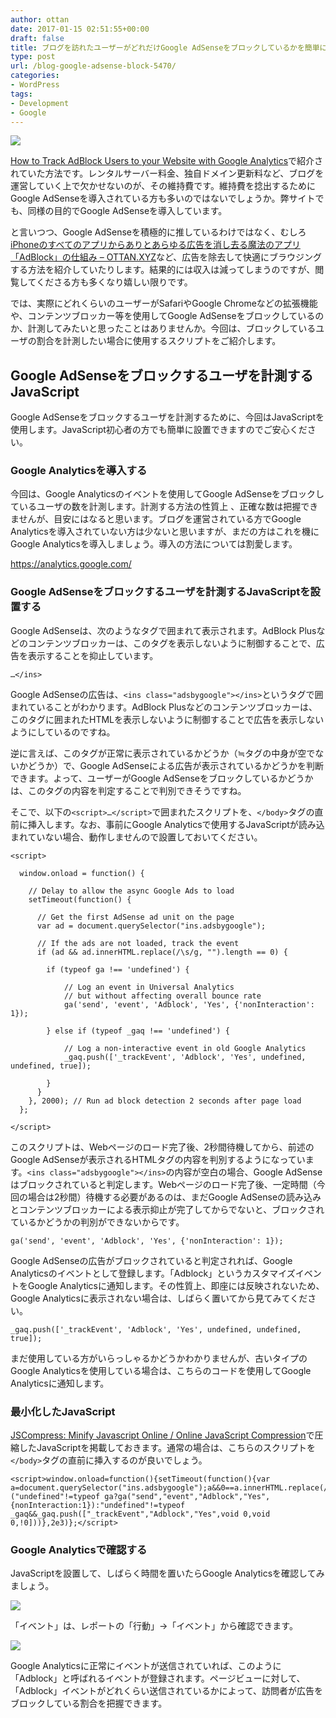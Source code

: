 ```yaml
---
author: ottan
date: 2017-01-15 02:51:55+00:00
draft: false
title: ブログを訪れたユーザーがどれだけGoogle AdSenseをブロックしているかを簡単に計測する方法
type: post
url: /blog-google-adsense-block-5470/
categories:
- WordPress
tags:
- Development
- Google
---
```


![](/images/2017/01/170115-587adc00b89dd.jpg)






[How to Track AdBlock Users to your Website with Google Analytics](https://www.bforblogging.com/track-adblock-users-with-google-analytics/)で紹介されていた方法です。レンタルサーバー料金、独自ドメイン更新料など、ブログを運営していく上で欠かせないのが、その維持費です。維持費を捻出するためにGoogle AdSenseを導入されている方も多いのではないでしょうか。弊サイトでも、同様の目的でGoogle AdSenseを導入しています。





と言いつつ、Google AdSenseを積極的に推しているわけではなく、むしろ[iPhoneのすべてのアプリからありとあらゆる広告を消し去る魔法のアプリ「AdBlock」の仕組み – OTTAN.XYZ](https://ottan.xyz/ios-adblock-5057/)など、広告を除去して快適にブラウジングする方法を紹介していたりします。結果的には収入は減ってしまうのですが、閲覧してくださる方も多くなり嬉しい限りです。





では、実際にどれくらいのユーザーがSafariやGoogle Chromeなどの拡張機能や、コンテンツブロッカー等を使用してGoogle AdSenseをブロックしているのか、計測してみたいと思ったことはありませんか。今回は、ブロックしているユーザの割合を計測したい場合に使用するスクリプトをご紹介します。





## Google AdSenseをブロックするユーザを計測するJavaScript





Google AdSenseをブロックするユーザを計測するために、今回はJavaScriptを使用します。JavaScript初心者の方でも簡単に設置できますのでご安心ください。





### Google Analyticsを導入する





今回は、Google Analyticsのイベントを使用してGoogle AdSenseをブロックしているユーザの数を計測します。計測する方法の性質上
、正確な数は把握できませんが、目安にはなると思います。ブログを運営されている方でGoogle Analyticsを導入されていない方は少ないと思いますが、まだの方はこれを機にGoogle Analyticsを導入しましょう。導入の方法については割愛します。



https://analytics.google.com/



### Google AdSenseをブロックするユーザを計測するJavaScriptを設置する





Google AdSenseは、次のようなタグで囲まれて表示されます。AdBlock Plusなどのコンテンツブロッカーは、このタグを表示しないように制御することで、広告を表示することを抑止しています。




    
    …</ins>





Google AdSenseの広告は、`<ins class="adsbygoogle"></ins>`というタグで囲まれていることがわかります。AdBlock Plusなどのコンテンツブロッカーは、このタグに囲まれたHTMLを表示しないように制御することで広告を表示しないようにしているのですね。





逆に言えば、このタグが正常に表示されているかどうか（≒タグの中身が空でないかどうか）で、Google AdSenseによる広告が表示されているかどうかを判断できます。よって、ユーザーがGoogle AdSenseをブロックしているかどうかは、このタグの内容を判定することで判別できそうですね。





そこで、以下の`<script>…</script>`で囲まれたスクリプトを、`</body>`タグの直前に挿入します。なお、事前にGoogle Analyticsで使用するJavaScriptが読み込まれていない場合、動作しませんので設置しておいてください。




    
    <script> 
      
      window.onload = function() { 
      
        // Delay to allow the async Google Ads to load
        setTimeout(function() { 
          
          // Get the first AdSense ad unit on the page
          var ad = document.querySelector("ins.adsbygoogle");
          
          // If the ads are not loaded, track the event
          if (ad && ad.innerHTML.replace(/\s/g, "").length == 0) {
     
            if (typeof ga !== 'undefined') {
     
                // Log an event in Universal Analytics
                // but without affecting overall bounce rate
                ga('send', 'event', 'Adblock', 'Yes', {'nonInteraction': 1}); 
     
            } else if (typeof _gaq !== 'undefined') {
     
                // Log a non-interactive event in old Google Analytics
                _gaq.push(['_trackEvent', 'Adblock', 'Yes', undefined, undefined, true]);
     
            }
          }
        }, 2000); // Run ad block detection 2 seconds after page load
      }; 
      
    </script>





このスクリプトは、Webページのロード完了後、2秒間待機してから、前述のGoogle AdSenseが表示されるHTMLタグの内容を判別するようになっています。`<ins class="adsbygoogle"></ins>`の内容が空白の場合、Google AdSenseはブロックされていると判定します。Webページのロード完了後、一定時間（今回の場合は2秒間）待機する必要があるのは、まだGoogle AdSenseの読み込みとコンテンツブロッカーによる表示抑止が完了してからでないと、ブロックされているかどうかの判別ができないからです。




    
    ga('send', 'event', 'Adblock', 'Yes', {'nonInteraction': 1});





Google AdSenseの広告がブロックされていると判定されれば、Google Analyticsのイベントとして登録します。「Adblock」というカスタマイズイベントをGoogle Analyticsに通知します。その性質上、即座には反映されないため、Google Analyticsに表示されない場合は、しばらく置いてから見てみてください。




    
    _gaq.push(['_trackEvent', 'Adblock', 'Yes', undefined, undefined, true]);





まだ使用している方がいらっしゃるかどうかわかりませんが、古いタイプのGoogle Analyticsを使用している場合は、こちらのコードを使用してGoogle Analyticsに通知します。





### 最小化したJavaScript





[JSCompress: Minify Javascript Online / Online JavaScript Compression](https://jscompress.com/)で圧縮したJavaScriptを掲載しておきます。通常の場合は、こちらのスクリプトを`</body>`タグの直前に挿入するのが良いでしょう。




    
    <script>window.onload=function(){setTimeout(function(){var a=document.querySelector("ins.adsbygoogle");a&&0==a.innerHTML.replace(/\s/g,"").length&&("undefined"!=typeof ga?ga("send","event","Adblock","Yes",{nonInteraction:1}):"undefined"!=typeof _gaq&&_gaq.push(["_trackEvent","Adblock","Yes",void 0,void 0,!0]))},2e3)};</script>





### Google Analyticsで確認する





JavaScriptを設置して、しばらく時間を置いたらGoogle Analyticsを確認してみましょう。





![](/images/2017/01/170115-587ae1a287215.png)






「イベント」は、レポートの「行動」→「イベント」から確認できます。





![](/images/2017/01/170115-587ae1ae7b72d.png)






Google Analyticsに正常にイベントが送信されていれば、このように「Adblock」と呼ばれるイベントが登録されます。ページビューに対して、「Adblock」イベントがどれくらい送信されているかによって、訪問者が広告をブロックしている割合を把握できます。
